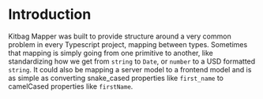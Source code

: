 # Introduction

Kitbag Mapper was built to provide structure around a very common problem in every Typescript project, mapping between types. Sometimes that mapping is simply going from one primitive to another, like standardizing how we get from `string` to `Date`, or `number` to a USD formatted `string`. It could also be mapping a server model to a frontend model and is as simple as converting snake_cased properties like `first_name` to camelCased properties like `firstName`.
